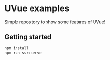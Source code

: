# UVue examples

Simple repository to show some features of UVue!

## Getting started

```bash
npm install
npm run ssr:serve
```

